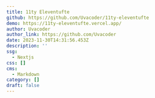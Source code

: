 ```yaml
---
title: 11ty Eleventufte
github: https://github.com/Uvacoder/11ty-eleventufte
demo: https://11ty-eleventufte.vercel.app/
author: Uvacoder
author_link: https://github.com/Uvacoder
date: 2023-11-30T14:31:56.453Z
description: ''
ssg:
  - Nextjs
css: []
cms:
  - Markdown
category: []
draft: false
---
```

